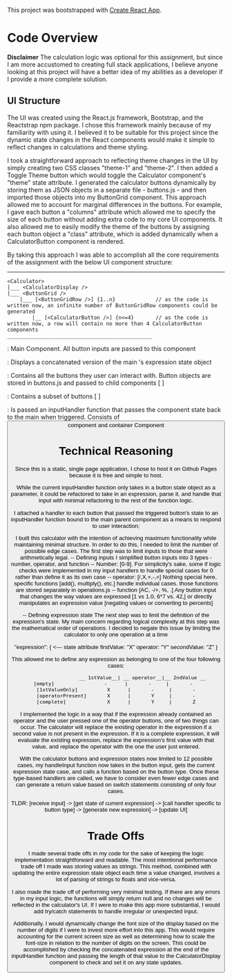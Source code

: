 This project was bootstrapped with [Create React App](https://github.com/facebook/create-react-app).

#	Code Overview

  **Disclaimer** The calculation logic was optional for this assignment, but since I am more accustomed to creating full stack applications, I believe anyone looking at this
                 project will have a better idea of my abilities as a developer if I provide a more complete solution.

## UI Structure

  The UI was created using the React.js framework, Bootstrap, and the Reactstrap npm package. I chose this framework mainly because of my familiarity with using it. I believed it to be suitable for this project since the dynamic state changes in the React components would make it simple to reflect changes in calculations and theme styling.

  I took a straightforward approach to reflecting theme changes in the UI by simply creating two CSS classes "theme-1" and "theme-2". I then added a Toggle Theme button
  which would toggle the Calculator component's "theme" state attribute. I generated the calculator buttons dynamically by storing them as JSON objects in a separate file -
  buttons.js - and then imported those objects into my ButtonGrid component. This approach allowed me to account for marginal differences in the buttons. For example, I gave each
  button a "columns" attribute which allowed me to specify the size of each button without adding extra code to my core UI components. It also allowed me to easily modify the theme of the buttons by assigning each button object a "class" attribute, which is added dynamically when a CalculatorButton component is rendered.

  By taking this approach I was able to accomplish all the core requirements of the assignment with the below UI component structure:
   _________________________________________________
    <Calculator>
    |___ <CalculatorDisplay />
    |___ <ButtonGrid />
        |___ [<ButtonGridRow />] {1..n}             // as the code is written now, an infinite number of ButtonGridRow components could be generated
            |__ [<CalculatorButton />] {n<=4}       // as the code is written now, a row will contain no more than 4 CalculatorButton components
    _______________________________________________

  <Calculator />: Main Component. All button inputs are passed to this component

  <CalculatorDisplay />: Displays a concatenated version of the main <Calculator />'s expression state object

  <ButtonGrid />: Contains all the buttons they user can interact with. Button objects are stored in buttons.js and passed to child components [ <ButtonGridRow /> ]

  <ButtonGridRow />: Contains a subset of buttons [ <CalculatorButton /> ]

  <CalculatorButton />: Is passed an inputHandler function that passes the component state back to the main <Calculator /> when triggered. Consists of <Button /> component
                        and <Col /> container Component

#	Technical Reasoning
  Since this is a static, single page application, I chose to host it on Github Pages because it is free and simple to host. 

  While the current inputHandler function only takes in a button state object as a parameter, it could be refactored to take in an expression, parse it, and handle that input with
  minimal refactoring to the rest of the function logic.

  I attached a handler to each button that passed the triggered button's state to an inputHandler function bound to the main parent <Calculator /> component as a means
  to respond to user interaction;

  I built this calculator with the intention of achieving maximum functionality while maintaining minimal structure. In order to do this, I needed
  to limit the number of possible edge cases. The first step was to limit inputs to those that were arithmetically legal.
  -- Defining inputs
    I simplified button inputs into 3 types - number, operator, and function
    -- Number: [0-9].
       For simplicity's sake, some if logic checks were implemented in my input handlers to handle special cases for 0 rather than define it  as its own case
    -- operator: [/,X,+,-,=]
       Nothing special here, specific functions [add(), multiply(), etc.] handle individual cases. those functions are stored separately in operations.js
    -- function [AC, -/+, %, .]
       Any button input that changes the way values are expressed [1 vs 1.0, 6*7 vs. 42,] or directly manipulates an expression value [negating values or converting to percents]

   -- Defining expression state
   The next step was to limit the definition of the expression's state. My main concern regarding logical complexity at this step was the mathematical order of operations. I decided to negate this issue by limiting the calculator to only one operation at a time

   "expression": {      <--- <Calculator /> state attribute
     firstValue:  "X"
     operator:    "Y"
     secondValue: "Z"
   }

   This allowed me to define any expression as belonging to one of the four following cases:

                      __ 1stValue__| __ operator__|__ 2ndValue __
    [empty]                 -      |       -     |       -  
    [1stValueOnly]          X      |       -     |       -
    [operatorPresent]       X      |       Y     |       -
    [complete]              X      |       Y     |       Z

  I implemented the logic in a way that if the expression already contained an operator and the user pressed one of the operator buttons, one of two things can occur.  The calculator will replace the existing operator in the expression if a second value is not present in the expression. If it is a complete expression, it will evaluate the existing expression, replace the expression's first value with that value, and replace the operator with the one the user just entered.

  With the calculator buttons and expression states now limited to 12 possible cases, my handleInput function now takes in the button input, gets the current expression state case, and calls a function based on the button type. Once these type-based handlers are called, we have to consider even fewer edge cases and can generate a return value based on switch statements consisting of only four cases.  

  TLDR: [receive input] -> [get state of current expression] -> [call handler specific to button type] -> [generate new expression] -> [update UI]

#	Trade Offs
  I made several trade offs in my code for the sake of keeping the logic implementation straightforward and readable. The most intentional performance trade off I made was storing values as strings. This method, combined with updating the entire expression state object each time a value changed, involves a lot of parsing of strings to floats and vice-versa.

  I also made the trade off of performing very minimal testing. If there are any errors in my input logic, the functions will simply return null and no changes will be reflected in the calculator's UI. If I were to make this app more substantial, I would add try/catch statements to handle irregular or unexpected input.

  Additionally, I would dynamically change the font size of the display based on the number of digits if I were to invest more effort into this app. This would require accounting for the current screen size as well as determining how to scale the font-size in relation to the number of digits on the screen. This could be accomplished by checking the concatenated expression at the end of the inputHandler function and passing the length of that value to the CalculatorDisplay component to check and set it on any state updates.
